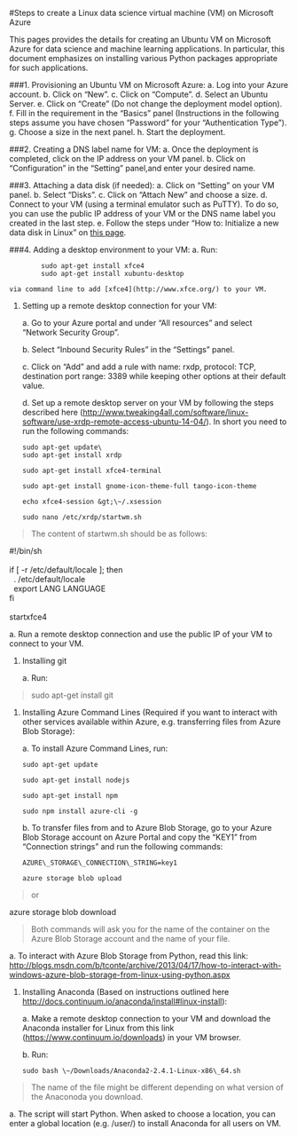 #Steps to create a Linux data science virtual machine (VM) on Microsoft Azure

This pages provides the details for creating an Ubuntu VM on Microsoft Azure for
data science and machine learning applications. In particular, this
document emphasizes on installing various Python packages appropriate
for such applications.

###1.  Provisioning an Ubuntu VM on Microsoft Azure:
    a.  Log into your Azure account.
    b.  Click on “New”.
    c.  Click on “Compute”.
    d.  Select an Ubuntu Server.
    e.  Click on “Create” (Do not change the deployment model option).
    f.  Fill in the requirement in the “Basics” panel (Instructions in
        the following steps assume you have chosen “Password” for your
        “Authentication Type”).
    g.  Choose a size in the next panel.
    h.  Start the deployment.

###2.  Creating a DNS label name for VM:
    a.  Once the deployment is completed, click on the IP address on your
        VM panel.
    b.  Click on “Configuration” in the “Setting” panel,and enter your
        desired name.

###3.  Attaching a data disk (if needed):
    a.  Click on “Setting” on your VM panel.
    b.  Select “Disks”.
    c.  Click on “Attach New” and choose a size.
    d.  Connect to your VM (using a terminal emulator such as PuTTY). To
        do so, you can use the public IP address of your VM or the DNS
        name label you created in the last step.
    e.  Follow the steps under “How to: Initialize a new data disk in
        Linux” on [this page]([https://azure.microsoft.com/en-us/documentation/articles/virtual-machines-linux-how-to-attach-disk/).

###4.  Adding a desktop environment to your VM:
    a.  Run:
```
        sudo apt-get install xfce4
		sudo apt-get install xubuntu-desktop
```		
	via command line to add [xfce4](http://www.xfce.org/) to your VM.

1.  Setting up a remote desktop connection for your VM:

    a.  Go to your Azure portal and under “All resources” and select
        “Network Security Group”.

    b.  Select “Inbound Security Rules” in the “Settings” panel.

    c.  Click on “Add” and add a rule with name: rxdp, protocol: TCP,
        destination port range: 3389 while keeping other options at
        their default value.

    d.  Set up a remote desktop server on your VM by following the steps
        described here
        (<http://www.tweaking4all.com/software/linux-software/use-xrdp-remote-access-ubuntu-14-04/>).
        In short you need to run the following commands:

        sudo apt-get update\
        sudo apt-get install xrdp

        sudo apt-get install xfce4-terminal

        sudo apt-get install gnome-icon-theme-full tango-icon-theme

        echo xfce4-session &gt;\~/.xsession

        sudo nano /etc/xrdp/startwm.sh

> The content of startwm.sh should be as follows:

\#!/bin/sh\
\
if \[ -r /etc/default/locale \]; then\
  . /etc/default/locale\
  export LANG LANGUAGE\
fi\
\
startxfce4

a.  Run a remote desktop connection and use the public IP of your VM to
    connect to your VM.

<!-- -->

1.  Installing git

    a.  Run:

> sudo apt-get install git

1.  Installing Azure Command Lines (Required if you want to interact
    with other services available within Azure, e.g. transferring files
    from Azure Blob Storage):

    a.  To install Azure Command Lines, run:

        sudo apt-get update

        sudo apt-get install nodejs

        sudo apt-get install npm

        sudo npm install azure-cli -g

    b.  To transfer files from and to Azure Blob Storage, go to your
        Azure Blob Storage account on Azure Portal and copy the “KEY1”
        from “Connection strings” and run the following commands:

        AZURE\_STORAGE\_CONNECTION\_STRING=key1

        azure storage blob upload

> or

azure storage blob download

> Both commands will ask you for the name of the container on the Azure
> Blob Storage account and the name of your file.

a.  To interact with Azure Blob Storage from Python, read this link:
    <http://blogs.msdn.com/b/tconte/archive/2013/04/17/how-to-interact-with-windows-azure-blob-storage-from-linux-using-python.aspx>

<!-- -->

1.  Installing Anaconda (Based on instructions outlined here
    <http://docs.continuum.io/anaconda/install#linux-install>):

    a.  Make a remote desktop connection to your VM and download the
        Anaconda installer for Linux from this
        link (https://www.continuum.io/downloads) in your VM browser.

    b.  Run:

        sudo bash \~/Downloads/Anaconda2-2.4.1-Linux-x86\_64.sh

> The name of the file might be different depending on what version of
> the Anaconoda you download.

a.  The script will start Python. When asked to choose a location, you
    can enter a global location (e.g. /user/) to install Anaconda for
    all users on VM.

